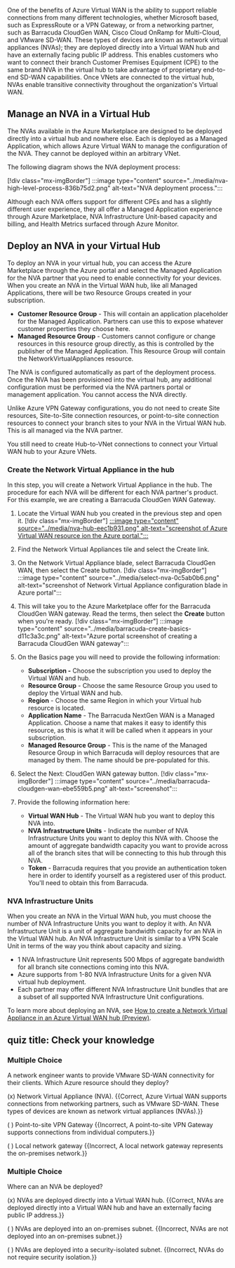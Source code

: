 One of the benefits of Azure Virtual WAN is the ability to support reliable connections from many different technologies, whether Microsoft based, such as ExpressRoute or a VPN Gateway, or from a networking partner, such as Barracuda CloudGen WAN, Cisco Cloud OnRamp for Multi-Cloud, and VMware SD-WAN. These types of devices are known as network virtual appliances (NVAs); they are deployed directly into a Virtual WAN hub and have an externally facing public IP address. This enables customers who want to connect their branch Customer Premises Equipment (CPE) to the same brand NVA in the virtual hub to take advantage of proprietary end-to-end SD-WAN capabilities. Once VNets are connected to the virtual hub, NVAs enable transitive connectivity throughout the organization's Virtual WAN.

## Manage an NVA in a Virtual Hub

The NVAs available in the Azure Marketplace are designed to be deployed directly into a virtual hub and nowhere else. Each is deployed as a Managed Application, which allows Azure Virtual WAN to manage the configuration of the NVA. They cannot be deployed within an arbitrary VNet.

The following diagram shows the NVA deployment process:

\[!div class="mx-imgBorder"\] :::image type="content" source="../media/nva-high-level-process-836b75d2.png" alt-text="NVA deployment process.":::


Although each NVA offers support for different CPEs and has a slightly different user experience, they all offer a Managed Application experience through Azure Marketplace, NVA Infrastructure Unit-based capacity and billing, and Health Metrics surfaced through Azure Monitor.

## Deploy an NVA in your Virtual Hub

To deploy an NVA in your virtual hub, you can access the Azure Marketplace through the Azure portal and select the Managed Application for the NVA partner that you need to enable connectivity for your devices. When you create an NVA in the Virtual WAN hub, like all Managed Applications, there will be two Resource Groups created in your subscription.

 -  **Customer Resource Group** \- This will contain an application placeholder for the Managed Application. Partners can use this to expose whatever customer properties they choose here.
 -  **Managed Resource Group** \- Customers cannot configure or change resources in this resource group directly, as this is controlled by the publisher of the Managed Application. This Resource Group will contain the NetworkVirtualAppliances resource.

The NVA is configured automatically as part of the deployment process. Once the NVA has been provisioned into the virtual hub, any additional configuration must be performed via the NVA partners portal or management application. You cannot access the NVA directly.

Unlike Azure VPN Gateway configurations, you do not need to create Site resources, Site-to-Site connection resources, or point-to-site connection resources to connect your branch sites to your NVA in the Virtual WAN hub. This is all managed via the NVA partner.

You still need to create Hub-to-VNet connections to connect your Virtual WAN hub to your Azure VNets.

### Create the Network Virtual Appliance in the hub

In this step, you will create a Network Virtual Appliance in the hub. The procedure for each NVA will be different for each NVA partner's product. For this example, we are creating a Barracuda CloudGen WAN Gateway.

1.  Locate the Virtual WAN hub you created in the previous step and open it. \[!div class="mx-imgBorder"\] [ :::image type="content" source="../media/nva-hub-eec1b931.png" alt-text="screenshot of Azure Virtual WAN resource ion the Azure portal.":::
     ](../media/nva-hub-41883bcc.png#lightbox)
2.  Find the Network Virtual Appliances tile and select the Create link.
3.  On the Network Virtual Appliance blade, select Barracuda CloudGen WAN, then select the Create button. \[!div class="mx-imgBorder"\] :::image type="content" source="../media/select-nva-0c5ab0b6.png" alt-text="screenshot of Network Virtual Appliance configuration blade in Azure portal":::
    
4.  This will take you to the Azure Marketplace offer for the Barracuda CloudGen WAN gateway. Read the terms, then select the **Create** button when you're ready. \[!div class="mx-imgBorder"\] :::image type="content" source="../media/barracuda-create-basics-d11c3a3c.png" alt-text="Azure portal screenshot of creating a Barracuda CloudGen WAN gateway":::
    
5.  On the Basics page you will need to provide the following information:
    
     -  **Subscription -** Choose the subscription you used to deploy the Virtual WAN and hub.
     -  **Resource Group** \- Choose the same Resource Group you used to deploy the Virtual WAN and hub.
     -  **Region** \- Choose the same Region in which your Virtual hub resource is located.
     -  **Application Name** \- The Barracuda NextGen WAN is a Managed Application. Choose a name that makes it easy to identify this resource, as this is what it will be called when it appears in your subscription.
     -  **Managed Resource Group** \- This is the name of the Managed Resource Group in which Barracuda will deploy resources that are managed by them. The name should be pre-populated for this.
6.  Select the Next: CloudGen WAN gateway button. \[!div class="mx-imgBorder"\] :::image type="content" source="../media/barracuda-cloudgen-wan-ebe559b5.png" alt-text="screenshot":::
    
7.  Provide the following information here:
    
     -  **Virtual WAN Hub** \- The Virtual WAN hub you want to deploy this NVA into.
     -  **NVA Infrastructure Units** \- Indicate the number of NVA Infrastructure Units you want to deploy this NVA with. Choose the amount of aggregate bandwidth capacity you want to provide across all of the branch sites that will be connecting to this hub through this NVA.
     -  **Token** \- Barracuda requires that you provide an authentication token here in order to identify yourself as a registered user of this product. You'll need to obtain this from Barracuda.

### NVA Infrastructure Units

When you create an NVA in the Virtual WAN hub, you must choose the number of NVA Infrastructure Units you want to deploy it with. An NVA Infrastructure Unit is a unit of aggregate bandwidth capacity for an NVA in the Virtual WAN hub. An NVA Infrastructure Unit is similar to a VPN Scale Unit in terms of the way you think about capacity and sizing.

 -  1 NVA Infrastructure Unit represents 500 Mbps of aggregate bandwidth for all branch site connections coming into this NVA.
 -  Azure supports from 1-80 NVA Infrastructure Units for a given NVA virtual hub deployment.
 -  Each partner may offer different NVA Infrastructure Unit bundles that are a subset of all supported NVA Infrastructure Unit configurations.

To learn more about deploying an NVA, see [How to create a Network Virtual Appliance in an Azure Virtual WAN hub (Preview)](https://docs.microsoft.com/en-us/azure/virtual-wan/how-to-nva-hub).

## quiz title: Check your knowledge

### Multiple Choice

A network engineer wants to provide VMware SD-WAN connectivity for their clients. Which Azure resource should they deploy?

(x) Network Virtual Appliance (NVA). \{\{Correct, Azure Virtual WAN supports connections from networking partners, such as VMware SD-WAN. These types of devices are known as network virtual appliances (NVAs).\}\}

( ) Point-to-site VPN Gateway \{\{Incorrect, A point-to-site VPN Gateway supports connections from individual computers.\}\}

( ) Local network gateway \{\{Incorrect, A local network gateway represents the on-premises network.\}\}

### Multiple Choice

Where can an NVA be deployed?

(x) NVAs are deployed directly into a Virtual WAN hub. \{\{Correct, NVAs are deployed directly into a Virtual WAN hub and have an externally facing public IP address.\}\}

( ) NVAs are deployed into an on-premises subnet. \{\{Incorrect, NVAs are not deployed into an on-premises subnet.\}\}

( ) NVAs are deployed into a security-isolated subnet. \{\{Incorrect, NVAs do not require security isolation.\}\}
